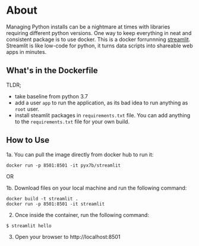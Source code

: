 # About

Managing Python installs can be a nightmare at times with libraries requiring different python versions. One way to keep everything in neat and consistent package is to use docker. This is a docker forrunnning [streamlit](https://streamlit.io). Streamlit is like low-code for python, it turns data scripts into shareable web apps in minutes. 

## What's in the Dockerfile
TLDR;
- take baseline from python 3.7
- add a user `app` to run the application, as its bad idea to run anything as `root` user.
- install steamlit packages in `requirements.txt` file. You can add anything to the `requirements.txt` file for your own build.


## How to Use
1a. You can pull the image directly from docker hub to run it: 
```
docker run -p 8501:8501 -it pyx7b/streamlit
```
OR

1b. Download files on your local machine and run the following command:
```
docker build -t streamlit .
docker run -p 8501:8501 -it streamlit
```

2. Once inside the container, run the following command:
```
$ streamlit hello
```

3. Open your browser to http://localhost:8501
